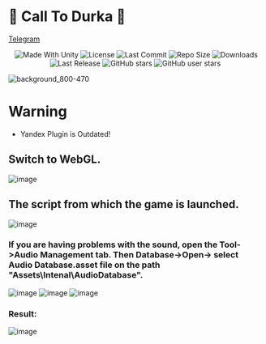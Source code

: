 # 💖 Call To Durka 💖

[Telegram](https://t.me/DevLogUnity)

 <p align="center">
  <a>
    <img alt="Made With Unity" src="https://img.shields.io/badge/made%20with-Unity-57b9d3.svg?logo=Unity">
  </a>
  <a>
    <img alt="License" src="https://img.shields.io/github/license/Rimuru-Dev/Call-To-Durka?logo=github">
  </a>
  <a>
    <img alt="Last Commit" src="https://img.shields.io/github/last-commit/Rimuru-Dev/Call-To-Durka?logo=Mapbox&color=orange">
  </a>
  <a>
    <img alt="Repo Size" src="https://img.shields.io/github/repo-size/Rimuru-Dev/Call-To-Durka?logo=VirtualBox">
  </a>
  <a>
    <img alt="Downloads" src="https://img.shields.io/github/downloads/Rimuru-Dev/Call-To-Durka/total?color=brightgreen">
  </a>
  <a>
    <img alt="Last Release" src="https://img.shields.io/github/v/release/Rimuru-Dev/Call-To-Durka?include_prereleases&logo=Dropbox&color=yellow">
  </a>
  <a>
    <img alt="GitHub stars" src="https://img.shields.io/github/stars/Rimuru-Dev/Call-To-Durka?branch=main&label=Stars&logo=GitHub&logoColor=ffffff&labelColor=282828&color=informational&style=flat">
  </a>
  <a>
    <img alt="GitHub user stars" src="https://img.shields.io/github/stars/Rimuru-Dev?affiliations=OWNER&branch=main&label=User%20Stars&logo=GitHub&logoColor=ffffff&labelColor=282828&color=informational&style=flat">
  </a>
  <a>
    <img alt="" src="https://img.shields.io/github/watchers/Rimuru-Dev/Call-To-Durka?style=flat">
  </a>
</p>
 
![background_800-470](https://github.com/RimuruDev/Call-To-Durka/assets/85500556/e11e90fe-f8e2-4b87-98f0-54a60cac7ad2)

# Warning
- Yandex Plugin is Outdated!


## Switch to WebGL.

![image](https://github.com/RimuruDev/Call-To-Durka/assets/85500556/2004524e-265b-4a4c-bc6d-1a7dba5fc418)

## The script from which the game is launched.

![image](https://github.com/RimuruDev/Call-To-Durka/assets/85500556/af730961-45cf-42f3-b1e8-4b97a0be85eb)


### If you are having problems with the sound, open the Tool->Audio Management tab. Then Database->Open-> select Audio Database.asset file on the path "Assets\Intenal\AudioDatabase".

![image](https://github.com/RimuruDev/Call-To-Durka/assets/85500556/bd336a29-acb2-4597-b7a9-3dec55159e23)
![image](https://github.com/RimuruDev/Call-To-Durka/assets/85500556/1bc81bda-448e-44ae-8de3-e5ecd6f7b686)
![image](https://github.com/RimuruDev/Call-To-Durka/assets/85500556/fae9645f-ab50-4a02-aeb8-56d2881c439d)

### Result:

![image](https://github.com/RimuruDev/Call-To-Durka/assets/85500556/67f8cabf-56f0-4164-ac2d-95876b031e95)



